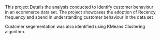 
This project Details the analysis conducted to Identify customer behaviour in an ecommerce data set.
The project showcases the adoption of Recency, frequency and spend in understanding customer behaviour in the data set

Customer segementation was also identified using KMeans Clustering algorithm.
